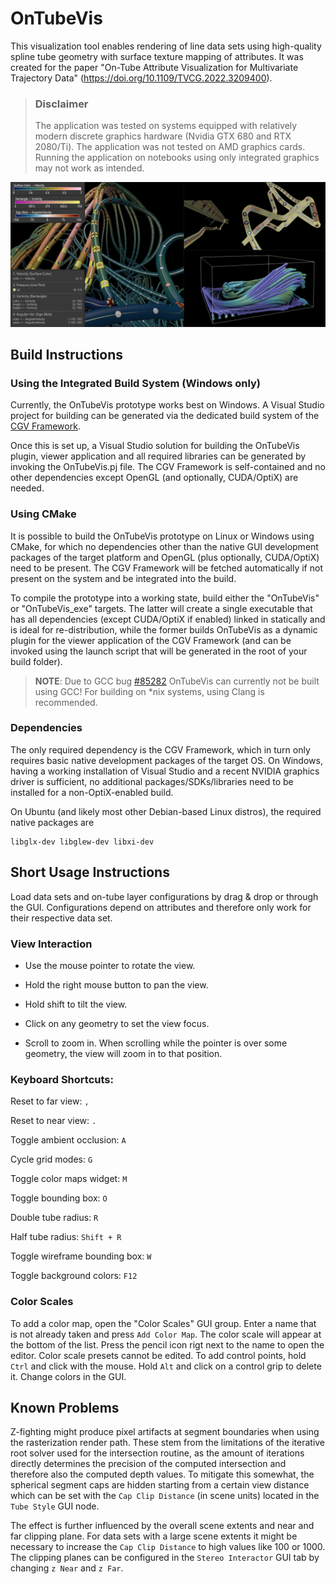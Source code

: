 # OnTubeVis
This visualization tool enables rendering of line data sets using high-quality spline tube geometry with surface texture mapping of attributes. It was created for the paper "On-Tube Attribute Visualization for Multivariate Trajectory Data" (https://doi.org/10.1109/TVCG.2022.3209400).

> ### Disclaimer
> 
> The application was tested on systems equipped with relatively modern discrete graphics hardware (Nvidia GTX 680 and RTX 2080/Ti). The application was not tested on AMD graphics cards. Running the application on notebooks using only integrated graphics may not work as intended.

![OnTubeVis](OnTubeVis.jpg)

## Build Instructions

### Using the Integrated Build System (Windows only)

Currently, the OnTubeVis prototype works best on Windows. A Visual Studio project for building can be generated via the dedicated build system of the [CGV Framework](https://github.com/sgumhold/cgv/tree/develop).

Once this is set up, a Visual Studio solution for building the OnTubeVis plugin, viewer application and all required libraries can be generated by invoking the OnTubeVis.pj file. The CGV Framework is self-contained and no other dependencies except OpenGL (and optionally, CUDA/OptiX) are needed.

### Using CMake

It is possible to build the OnTubeVis prototype on Linux or Windows using CMake, for which no dependencies other than the native GUI development packages of the target platform and OpenGL (plus optionally, CUDA/OptiX) need to be present. The CGV Framework will be fetched automatically if not present on the system and be integrated into the build.

To compile the prototype into a working state, build either the "OnTubeVis" or "OnTubeVis_exe" targets. The latter will create a single executable that has all dependencies (except CUDA/OptiX if enabled) linked in statically and is ideal for re-distribution, while the former builds OnTubeVis as a dynamic plugin for the viewer application of the CGV Framework (and can be invoked using the launch script that will be generated in the root of your build folder).

> **NOTE**: Due to GCC bug [#85282](https://gcc.gnu.org/bugzilla/show_bug.cgi?id=85282) OnTubeVis can currently not be built using GCC! For building on *nix systems, using Clang is recommended.

### Dependencies

The only required dependency is the CGV Framework, which in turn only requires basic native development packages of the target OS. On Windows, having a working installation of Visual Studio and a recent NVIDIA graphics driver is sufficient, no additional packages/SDKs/libraries need to be installed for a non-OptiX-enabled build.

On Ubuntu (and likely most other Debian-based Linux distros), the required native packages are
```
libglx-dev libglew-dev libxi-dev
```

## Short Usage Instructions

Load data sets and on-tube layer configurations by drag & drop or through the GUI. Configurations depend on attributes and therefore only work for their respective data set.

### View Interaction

- Use the mouse pointer to rotate the view.

- Hold the right mouse button to pan the view.

- Hold shift to tilt the view.

- Click on any geometry to set the view focus.

- Scroll to zoom in. When scrolling while the pointer is over some geometry, the view will zoom in to that position.

### Keyboard Shortcuts:

Reset to far view: `,`

Reset to near view: `.`

Toggle ambient occlusion: `A`

Cycle grid modes: `G`

Toggle color maps widget: `M`

Toggle bounding box: `O`

Double tube radius: `R`

Half tube radius: `Shift + R`

Toggle wireframe bounding box: `W`

Toggle background colors: `F12`

### Color Scales

To add a color map, open the "Color Scales" GUI group. Enter a name that is not already taken and press `Add Color Map`. The color scale will appear at the bottom of the list. Press the pencil icon rigt next to the name to open the editor. Color scale presets cannot be edited. To add control points, hold `Ctrl` and click with the mouse. Hold `Alt` and click on a control grip to delete it. Change colors in the GUI.

## Known Problems

Z-fighting might produce pixel artifacts at segment boundaries when using the rasterization render path. These stem from the limitations of the iterative root solver used for the intersection routine, as the amount of iterations directly determines the precision of the computed intersection and therefore also the computed depth values. To mitigate this somewhat, the spherical segment caps are hidden starting from a certain view distance which can be set with the `Cap Clip Distance` (in scene units) located in the `Tube Style` GUI node.

The effect is further influenced by the overall scene extents and near and far clipping plane. For data sets with a large scene extents it might be necessary to increase the `Cap Clip Distance` to high values like 100 or 1000. The clipping planes can be configured in the `Stereo Interactor` GUI tab by changing `z Near` and `z Far`.


